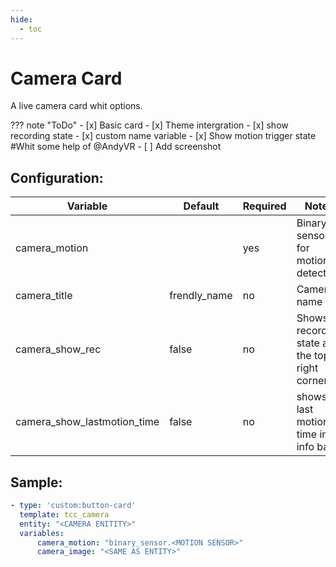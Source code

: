 ```yaml
---
hide:
  - toc
---
```

# Camera Card

A live camera card whit options.

??? note "ToDo"
    - [x] Basic card
    - [x] Theme intergration
    - [x] show recording state
    - [x] custom name variable
    - [x] Show  motion trigger state #Whit some help of @AndyVR
    - [ ] Add screenshot

## Configuration:

| Variable                    | Default      | Required | Notes                                         |
| --------------------------- | ------------ | -------- | --------------------------------------------- |
| camera_motion               |              | yes      | Binary sensor for motion detection            |
| camera_title                | frendly_name | no       | Camera name                                   |
| camera_show_rec             | false        | no       | Shows recording state at the top right corner |
| camera_show_lastmotion_time | false        | no       | shows last motion time in info bar            |

## Sample:

```yaml
- type: 'custom:button-card'
  template: tcc_camera
  entity: "<CAMERA ENITITY>"
  variables:
      camera_motion: "binary_sensor.<MOTION SENSOR>"
      camera_image: "<SAME AS ENTITY>"
```